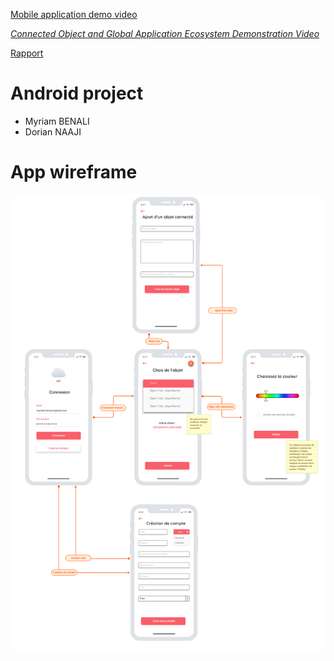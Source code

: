 [ Mobile application demo video ](https://www.youtube.com/watch?v=WWNtsDXCYrM)

[_Connected Object and Global Application Ecosystem Demonstration Video_](https://www.youtube.com/watch?v=3qnKhdDAtUE)

[Rapport](https://github.com/polytechlyon-5a-2020-android/projet-android-myriam_benali-dorian_naaji/blob/main/Rapport%20Application%20Mobile%20-%20BENALI%20Myriam%20%26%20NAAJI%20Dorian.pdf)

# Android project

- Myriam BENALI
- Dorian NAAJI

# App wireframe

![wireframe](./doc/img/wireframe.png)
